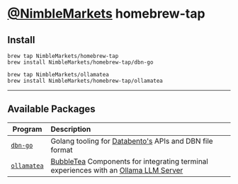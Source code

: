 # [@NimbleMarkets](https://github.com/NimbleMarkets) homebrew-tap

## Install
```
brew tap NimbleMarkets/homebrew-tap
brew install NimbleMarkets/homebrew-tap/dbn-go

brew tap NimbleMarkets/ollamatea
brew install NimbleMarkets/homebrew-tap/ollamatea
```

----

## Available Packages

| Program |Description |
| ----------- | :--------------- |
| [`dbn-go`](https://github.com/NimbleMarkets/dbn-go) |Golang tooling for [Databento's](https://www.databento.com) APIs and DBN file format |
| [`ollamatea`](https://github.com/NimbleMarkets/ollamatea) |[BubbleTea](https://github.com/charmbracelet/bubbletea) Components for integrating terminal experiences with an [Ollama LLM Server](https://ollama.com/) |
